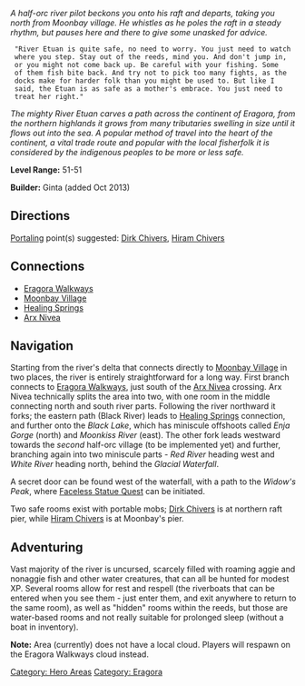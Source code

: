 *A half-orc river pilot beckons you onto his raft and departs, taking
you north from Moonbay village. He whistles as he poles the raft in a
steady rhythm, but pauses here and there to give some unasked for
advice.*

` "River Etuan is quite safe, no need to worry. You just need to watch`  
` where you step. Stay out of the reeds, mind you. And don't jump in,`  
` or you might not come back up. Be careful with your fishing. Some`  
` of them fish bite back. And try not to pick too many fights, as the`  
` docks make for harder folk than you might be used to. But like I`  
` said, the Etuan is as safe as a mother's embrace. You just need to`  
` treat her right."`

*The mighty River Etuan carves a path across the continent of Eragora,
from the northern highlands it grows from many tributaries swelling in
size until it flows out into the sea. A popular method of travel into
the heart of the continent, a vital trade route and popular with the
local fisherfolk it is considered by the indigenous peoples to be more
or less safe.*

**Level Range:** 51-51

**Builder:** Ginta (added Oct 2013)

## Directions

[Portaling](Portal "wikilink") point(s) suggested: [Dirk
Chivers](Dirk_Chivers "wikilink"), [Hiram
Chivers](Hiram_Chivers "wikilink")

## Connections

-   [Eragora Walkways](:Category:Eragora_Walkways "wikilink")
-   [Moonbay Village](:Category:Moonbay_Village "wikilink")
-   [Healing Springs](:Category:Healing_Springs "wikilink")
-   [Arx Nivea](:Category:Arx_Nivea "wikilink")

## Navigation

Starting from the river's delta that connects directly to [Moonbay
Village](:Category:Moonbay_Village "wikilink") in two places, the river
is entirely straightforward for a long way. First branch connects to
[Eragora Walkways](:Category:Eragora_Walkways "wikilink"), just south of
the [Arx Nivea](:Category:Arx_Nivea "wikilink") crossing. Arx Nivea
technically splits the area into two, with one room in the middle
connecting north and south river parts. Following the river northward it
forks; the eastern path (Black River) leads to [Healing
Springs](:Category:Healing_Springs "wikilink") connection, and further
onto the *Black Lake*, which has miniscule offshoots called *Enja Gorge*
(north) and *Moonkiss River* (east). The other fork leads westward
towards the *second* half-orc village (to be implemented yet) and
further, branching again into two miniscule parts - *Red River* heading
west and *White River* heading north, behind the *Glacial Waterfall*.

A secret door can be found west of the waterfall, with a path to the
*Widow's Peak*, where [Faceless Statue
Quest](Faceless_Statue_Quest "wikilink") can be initiated.

Two safe rooms exist with portable mobs; [Dirk
Chivers](Dirk_Chivers "wikilink") is at northern raft pier, while [Hiram
Chivers](Hiram_Chivers "wikilink") is at Moonbay's pier.

## Adventuring

Vast majority of the river is uncursed, scarcely filled with roaming
aggie and nonaggie fish and other water creatures, that can all be
hunted for modest XP. Several rooms allow for rest and respell (the
riverboats that can be entered when you see them - just enter them, and
exit anywhere to return to the same room), as well as "hidden" rooms
within the reeds, but those are water-based rooms and not really
suitable for prolonged sleep (without a boat in inventory).

**Note:** Area (currently) does not have a local cloud. Players will
respawn on the Eragora Walkways cloud instead.

[Category: Hero Areas](Category:_Hero_Areas "wikilink") [Category:
Eragora](Category:_Eragora "wikilink")
